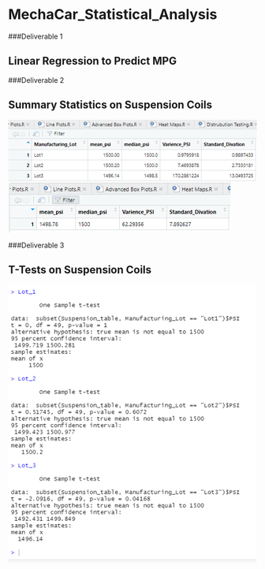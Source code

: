 # MechaCar_Statistical_Analysis

###Deliverable 1 
## Linear Regression to Predict MPG



###Deliverable 2
## Summary Statistics on Suspension Coils
![png](https://github.com/Atomickilroy/MechaCar_Statistical_Analysis/blob/main/PSI%20Table%202.png)
![png](https://github.com/Atomickilroy/MechaCar_Statistical_Analysis/blob/main/PSI%20Table.png)





###Deliverable 3
## T-Tests on Suspension Coils





![png](https://github.com/Atomickilroy/MechaCar_Statistical_Analysis/blob/main/Lots%201-3.png)
